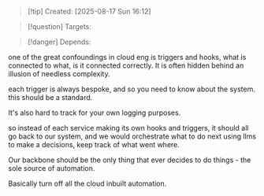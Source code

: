 
>[!tip] Created: [2025-08-17 Sun 16:12]

>[!question] Targets: 

>[!danger] Depends: 

one of the great confoundings in cloud eng is triggers and hooks, what is connected to what, is it connected correctly.  It is often hidden behind an illusion of needless complexity.

each trigger is always bespoke, and so you need to know about the system.  this should be a standard.

It's also hard to track for your own logging purposes.

so instead of each service making its own hooks and triggers, it should all go back to our system, and we would orchestrate what to do next using llms to make a decisions, keep track of what went where.

Our backbone should be the only thing that ever decides to do things - the sole source of automation.

Basically turn off all the cloud inbuilt automation.